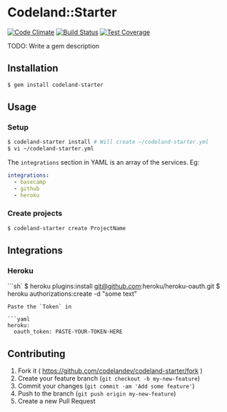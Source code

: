 # Codeland::Starter

[![Code Climate](https://codeclimate.com/github/codelandev/codeland-starter/badges/gpa.svg)](https://codeclimate.com/github/codelandev/codeland-starter) [![Build Status](https://travis-ci.org/codelandev/codeland-starter.svg?branch=master)](https://travis-ci.org/codelandev/codeland-starter) [![Test Coverage](https://codeclimate.com/github/codelandev/codeland-starter/badges/coverage.svg)](https://codeclimate.com/github/codelandev/codeland-starter)

TODO: Write a gem description

## Installation

```sh
$ gem install codeland-starter
```

## Usage

### Setup

```sh
$ codeland-starter install # Will create ~/codeland-starter.yml
$ vi ~/codeland-starter.yml
```

The `integrations` section in YAML is an array of the services. Eg:
```yaml
integrations:
  - basecamp
  - github
  - heroku
```

### Create projects

```sh
$ codeland-starter create ProjectName
```

## Integrations

### Heroku

```sh`
$ heroku plugins:install git@github.com:heroku/heroku-oauth.git
$ heroku authorizations:create -d "some text"
```
Paste the `Token` in

```yaml
heroku:
  oauth_token: PASTE-YOUR-TOKEN-HERE
```

## Contributing

1. Fork it ( https://github.com/codelandev/codeland-starter/fork )
2. Create your feature branch (`git checkout -b my-new-feature`)
3. Commit your changes (`git commit -am 'Add some feature'`)
4. Push to the branch (`git push origin my-new-feature`)
5. Create a new Pull Request
